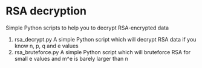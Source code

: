 # RSA decryption
Simple Python scripts to help you to decrypt RSA-encrypted data
1. rsa_decrypt.py
  A simple Python script which will decrypt RSA data if you know n, p, q and e values
2. rsa_bruteforce.py
   A simple Python script which will bruteforce RSA for small e values and m^e is barely larger than n
